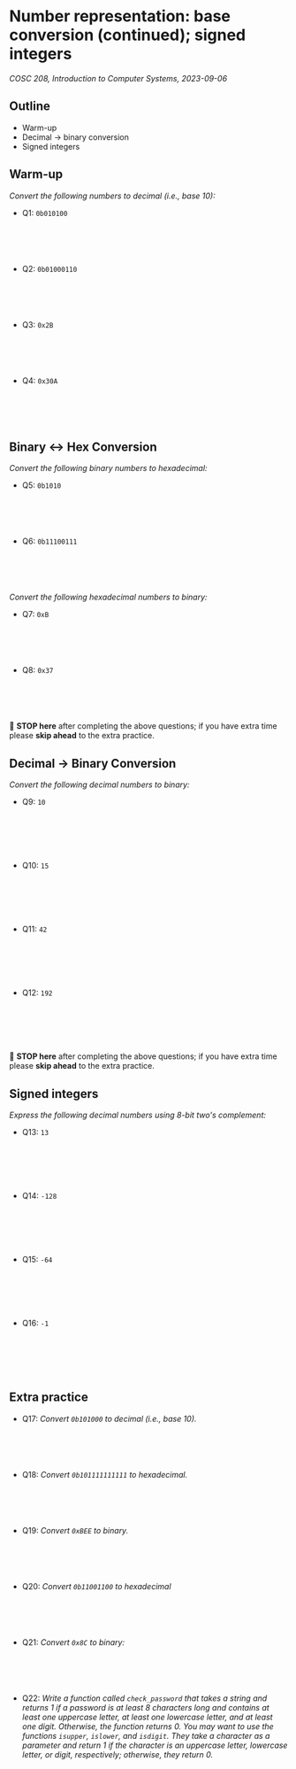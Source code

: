 # Number representation: base conversion (continued); signed integers
_COSC 208, Introduction to Computer Systems, 2023-09-06_

## Outline
* Warm-up
* Decimal -> binary conversion
* Signed integers

## Warm-up
_Convert the following numbers to decimal (i.e., base 10):_
* Q1: `0b010100`

<p style="height:4em;"></p>

* Q2: `0b01000110`

<p style="height:4em;"></p>

* Q3: `0x2B`

<p style="height:4em;"></p>

* Q4: `0x30A`

<p style="height:4em;"></p>

## Binary <-> Hex Conversion

_Convert the following binary numbers to hexadecimal:_
* Q5: `0b1010`

<p style="height:4em;"></p>

* Q6: `0b11100111`

<p style="height:4em;"></p>

_Convert the following hexadecimal numbers to binary:_
* Q7: `0xB`

<p style="height:4em;"></p>

* Q8: `0x37`

<p style="height:4em;"></p>

🛑 **STOP here** after completing the above questions; if you have extra time please **skip ahead** to the extra practice.

## Decimal -> Binary Conversion

_Convert the following decimal numbers to binary:_
* Q9: `10`

<p style="height:5em;"></p>

* Q10: `15`

<p style="height:5em;"></p>

* Q11: `42`

<p style="height:5em;"></p>

* Q12: `192`

<p style="height:5em;"></p>

🛑 **STOP here** after completing the above questions; if you have extra time please **skip ahead** to the extra practice.

## Signed integers

_Express the following decimal numbers using 8-bit two's complement:_
* Q13: `13`

<p style="height:5em;"></p>

* Q14: `-128`

<p style="height:5em;"></p>

* Q15: `-64`

<p style="height:5em;"></p>

* Q16: `-1`

<p style="height:5em;"></p>

## Extra practice

* Q17: _Convert `0b101000` to decimal (i.e., base 10)._

<p style="height:4em;"></p>

* Q18: _Convert `0b101111111111` to hexadecimal._

<p style="height:4em;"></p>

* Q19: _Convert `0xBEE` to binary._

<p style="height:4em;"></p>

* Q20: _Convert `0b11001100` to hexadecimal_ 

<p style="height:4em;"></p>

* Q21: _Convert `0x8C` to binary:_

<p style="height:4em;"></p>

* Q22: _Write a function called `check_password` that takes a string and returns 1 if a password is at least 8 characters long and contains at least one uppercase letter, at least one lowercase letter, and at least one digit. Otherwise, the function returns 0. You may want to use the functions `isupper`, `islower`, and `isdigit`. They take a character as a parameter and return 1 if the character is an uppercase letter, lowercase letter, or digit, respectively; otherwise, they return 0._

<p style="height:4em;"></p>
